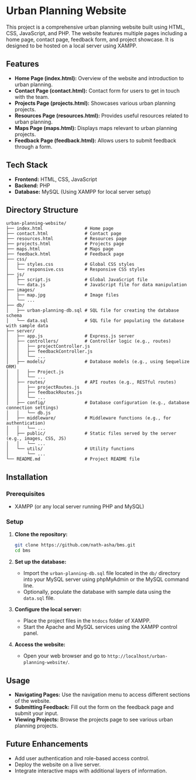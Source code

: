 # Urban Planning Website

This project is a comprehensive urban planning website built using HTML, CSS, JavaScript, and PHP. The website features multiple pages including a home page, contact page, feedback form, and project showcase. It is designed to be hosted on a local server using XAMPP.

## Features

- **Home Page (index.html):** Overview of the website and introduction to urban planning.
- **Contact Page (contact.html):** Contact form for users to get in touch with the team.
- **Projects Page (projects.html):** Showcases various urban planning projects.
- **Resources Page (resources.html):** Provides useful resources related to urban planning.
- **Maps Page (maps.html):** Displays maps relevant to urban planning projects.
- **Feedback Page (feedback.html):** Allows users to submit feedback through a form.

## Tech Stack

- **Frontend:** HTML, CSS, JavaScript
- **Backend:** PHP
- **Database:** MySQL (Using XAMPP for local server setup)

## Directory Structure

```
urban-planning-website/
├── index.html                # Home page
├── contact.html              # Contact page
├── resources.html            # Resources page
├── projects.html             # Projects page
├── maps.html                 # Maps page
├── feedback.html             # Feedback page
├── css/
│   ├── styles.css            # Global CSS styles
│   └── responsive.css        # Responsive CSS styles
├── js/
│   ├── script.js             # Global JavaScript file
│   └── data.js               # JavaScript file for data manipulation
├── images/
│   ├── map.jpg               # Image files
│   └── ...
├── db/
│   ├── urban-planning-db.sql # SQL file for creating the database schema
│   └── data.sql              # SQL file for populating the database with sample data
├── server/
│   ├── app.js                # Express.js server
│   ├── controllers/          # Controller logic (e.g., routes)
│   │   ├── projectController.js
│   │   ├── feedbackController.js
│   │   └── ...
│   ├── models/               # Database models (e.g., using Sequelize ORM)
│   │   ├── Project.js
│   │   └── ...
│   ├── routes/               # API routes (e.g., RESTful routes)
│   │   ├── projectRoutes.js
│   │   ├── feedbackRoutes.js
│   │   └── ...
│   ├── config/               # Database configuration (e.g., database connection settings)
│   │   └── db.js
│   ├── middleware/           # Middleware functions (e.g., for authentication)
│   │   └── ...
│   ├── public/               # Static files served by the server (e.g., images, CSS, JS)
│   │   └── ...
│   └── utils/                # Utility functions
│       └── ...
└── README.md                 # Project README file
```

## Installation

### Prerequisites

- XAMPP (or any local server running PHP and MySQL)

### Setup

1. **Clone the repository:**

   ```bash
   git clone https://github.com/nath-asha/bms.git
   cd bms
   ```

2. **Set up the database:**

   - Import the `urban-planning-db.sql` file located in the `db/` directory into your MySQL server using phpMyAdmin or the MySQL command line.
   - Optionally, populate the database with sample data using the `data.sql` file.

3. **Configure the local server:**

   - Place the project files in the `htdocs` folder of XAMPP.
   - Start the Apache and MySQL services using the XAMPP control panel.

4. **Access the website:**

   - Open your web browser and go to `http://localhost/urban-planning-website/`.

## Usage

- **Navigating Pages:** Use the navigation menu to access different sections of the website.
- **Submitting Feedback:** Fill out the form on the feedback page and submit your input.
- **Viewing Projects:** Browse the projects page to see various urban planning projects.

## Future Enhancements

- Add user authentication and role-based access control.
- Deploy the website on a live server.
- Integrate interactive maps with additional layers of information.
